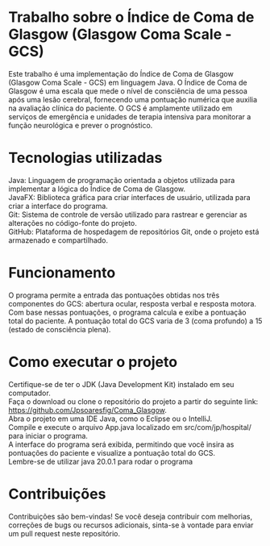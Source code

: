 <h1>Trabalho sobre o Índice de Coma de Glasgow (Glasgow Coma Scale - GCS)</h1>

<p>Este trabalho é uma implementação do Índice de Coma de Glasgow (Glasgow Coma Scale - GCS) em linguagem Java. O Índice de Coma de Glasgow é uma escala que mede o nível de consciência de uma pessoa após uma lesão cerebral, fornecendo uma pontuação numérica que auxilia na avaliação clínica do paciente. O GCS é amplamente utilizado em serviços de emergência e unidades de terapia intensiva para monitorar a função neurológica e prever o prognóstico.</p>

<h1>Tecnologias utilizadas</h1>

<p>Java: Linguagem de programação orientada a objetos utilizada para implementar a lógica do Índice de Coma de Glasgow.<br>
JavaFX: Biblioteca gráfica para criar interfaces de usuário, utilizada para criar a interface do programa.<br>
Git: Sistema de controle de versão utilizado para rastrear e gerenciar as alterações no código-fonte do projeto.<br>
GitHub: Plataforma de hospedagem de repositórios Git, onde o projeto está armazenado e compartilhado.</p>
  
<h1>Funcionamento</h1>

<p>O programa permite a entrada das pontuações obtidas nos três componentes do GCS: abertura ocular, resposta verbal e resposta motora. Com base nessas pontuações, o programa calcula e exibe a pontuação total do paciente. A pontuação total do GCS varia de 3 (coma profundo) a 15 (estado de consciência plena).</p>

<h1>Como executar o projeto</h1>

<p>Certifique-se de ter o JDK (Java Development Kit) instalado em seu computador.<br>
Faça o download ou clone o repositório do projeto a partir do seguinte link: <a href="https://github.com/Jpsoaresfig/Coma_Glasgow">https://github.com/Jpsoaresfig/Coma_Glasgow</a>.<br>
Abra o projeto em uma IDE Java, como o Eclipse ou o IntelliJ.<br>
Compile e execute o arquivo App.java localizado em src/com/jp/hospital/ para iniciar o programa.<br>
A interface do programa será exibida, permitindo que você insira as pontuações do paciente e visualize a pontuação total do GCS.<br>
Lembre-se de utilizar java 20.0.1 para rodar o programa</p>

<h1>Contribuições</h1>

<p>Contribuições são bem-vindas! Se você deseja contribuir com melhorias, correções de bugs ou recursos adicionais, sinta-se à vontade para enviar um pull request neste repositório.</p>

